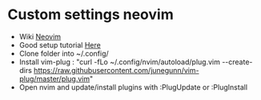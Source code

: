 # Custom settings neovim
- Wiki [Neovim](https://github.com/neovim/neovim/wiki/Installing-Neovim)
- Good setup tutorial [Here](https://www.chrisatmachine.com/neovim/4)
- Clone folder into ~/.config/
- Install vim-plug : "curl -fLo ~/.config/nvim/autoload/plug.vim --create-dirs https://raw.githubusercontent.com/junegunn/vim-plug/master/plug.vim"
- Open nvim and update/install plugins with :PlugUpdate or :PlugInstall
